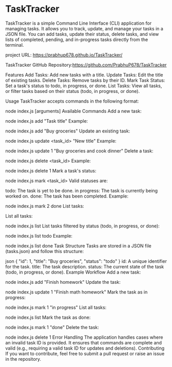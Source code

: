 # TaskTracker

TaskTracker is a simple Command Line Interface (CLI) application for managing tasks. It allows you to track, update, and manage your tasks in a JSON file. You can add tasks, update their status, delete tasks, and view lists of completed, pending, and in-progress tasks directly from the terminal.

project URL: https://prabhup678.github.io/TaskTracker/

TaskTracker GitHub Repository:https://github.com/PrabhuP678/TaskTracker

Features
Add Tasks: Add new tasks with a title.
Update Tasks: Edit the title of existing tasks.
Delete Tasks: Remove tasks by their ID.
Mark Task Status: Set a task's status to todo, in progress, or done.
List Tasks: View all tasks, or filter tasks based on their status (todo, in progress, or done).

Usage
TaskTracker accepts commands in the following format:

node index.js <command> [arguments]
Available Commands
Add a new task:

node index.js add "Task title"
Example:

node index.js add "Buy groceries"
Update an existing task:

node index.js update <task_id> "New title"
Example:

node index.js update 1 "Buy groceries and cook dinner"
Delete a task:

node index.js delete <task_id>
Example:

node index.js delete 1
Mark a task's status:

node index.js mark <task_id> <status>
Valid statuses are:

todo: The task is yet to be done.
in progress: The task is currently being worked on.
done: The task has been completed.
Example:

node index.js mark 2 done
List tasks:

List all tasks:

node index.js list
List tasks filtered by status (todo, in progress, or done):

node index.js list todo
Example:

node index.js list done
Task Structure
Tasks are stored in a JSON file (tasks.json) and follow this structure:

json
{
"id": 1,
"title": "Buy groceries",
"status": "todo"
}
id: A unique identifier for the task.
title: The task description.
status: The current state of the task (todo, in progress, or done).
Example Workflow
Add a new task:

node index.js add "Finish homework"
Update the task:

node index.js update 1 "Finish math homework"
Mark the task as in progress:

node index.js mark 1 "in progress"
List all tasks:

node index.js list
Mark the task as done:

node index.js mark 1 "done"
Delete the task:

node index.js delete 1
Error Handling
The application handles cases where an invalid task ID is provided.
It ensures that commands are complete and valid (e.g., requiring a valid task ID for updates and deletions).
Contributing
If you want to contribute, feel free to submit a pull request or raise an issue in the repository.
